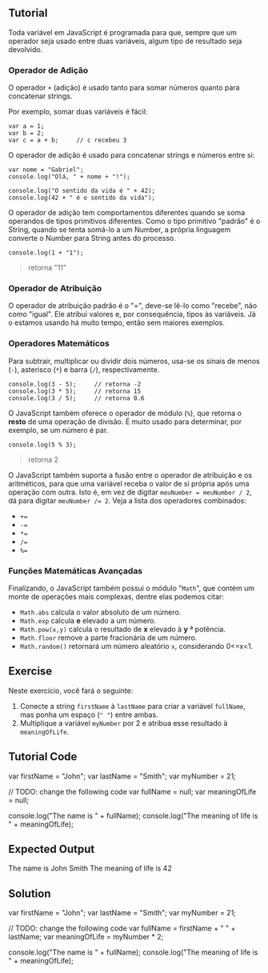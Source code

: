 Tutorial
--------

Toda variável em JavaScript é programada para que, sempre que um operador seja usado entre duas variáveis, algum tipo de resultado seja devolvido.

### Operador de Adição

O operador `+` (adição) é usado tanto para somar números quanto para concatenar strings.

Por exemplo, somar duas variáveis é fácil:

    var a = 1;
    var b = 2;
    var c = a + b;     // c recebeu 3

O operador de adição é usado para concatenar strings e números entre si:

    var nome = "Gabriel";
    console.log("Olá, " + nome + "!");

    console.log("O sentido da vida é " + 42);
    console.log(42 + " é o sentido da vida");

O operador de adição tem comportamentos diferentes quando se soma operandos de tipos primitivos diferentes. Como o tipo primitivo "padrão" é o String, quando se tenta somá-lo a um Number, a própria linguagem converte o Number para String antes do processo.

    console.log(1 + "1");
>retorna "11"

### Operador de Atribuição

O operador de atribuição padrão é o "=", deve-se lê-lo como "recebe", não como "igual". Ele atribui valores e, por consequência, tipos às variáveis. Já o estamos usando há muito tempo, então sem maiores exemplos.

### Operadores Matemáticos

Para subtrair, multiplicar ou dividir dois números, usa-se os sinais de menos (`-`), asterisco (`*`) e barra (`/`), respectivamente.

    console.log(3 - 5);     // retorna -2
    console.log(3 * 5);     // retorna 15
    console.log(3 / 5);     // retorna 0.6

O JavaScript também oferece o operador de módulo (`%`), que retorna o **resto** de uma operação de divisão. É muito usado para determinar, por exemplo, se um número é par.

    console.log(5 % 3);
>retorna 2

O JavaScript também suporta a fusão entre o operador de atribuição e os aritméticos, para que uma variável receba o valor de si própria após uma operação com outra. Isto é, em vez de digitar `meuNumber = meuNumber / 2`, dá para digitar `meuNumber /= 2`. Veja a lista dos operadores combinados:

* `+=`
* `-=`
* `*=`
* `/=`
* `%=`

### Funções Matemáticas Avançadas

Finalizando, o JavaScript também possui o módulo "`Math`", que contém um monte de operações mais complexas, dentre elas podemos citar:

* `Math.abs` calcula o valor absoluto de um número.
* `Math.exp` calcula __e__ elevado a um número.
* `Math.pow(x,y)` calcula o resultado de __x__ elevado à __y__ ª potência.
* `Math.floor` remove a parte fracionária de um número.
* `Math.random()` retornará um número aleatório `x`, considerando 0<=x<1.

Exercise
--------

Neste exercício, você fará o seguinte:

1. Conecte a string `firstName` à `lastName` para criar a variável `fullName`, mas ponha um espaço (`" "`) entre ambas.
2. Multiplique a variável `myNumber` por 2 e atribua esse resultado à `meaningOfLife`.

Tutorial Code
-------------

var firstName = "John";
var lastName = "Smith";
var myNumber = 21;

// TODO: change the following code
var fullName = null;
var meaningOfLife = null;

console.log("The name is " + fullName);
console.log("The meaning of life is " + meaningOfLife);

Expected Output
---------------

The name is John Smith
The meaning of life is 42

Solution
--------

var firstName = "John";
var lastName = "Smith";
var myNumber = 21;

// TODO: change the following code
var fullName = firstName + " " + lastName;
var meaningOfLife = myNumber * 2;

console.log("The name is " + fullName);
console.log("The meaning of life is " + meaningOfLife);
